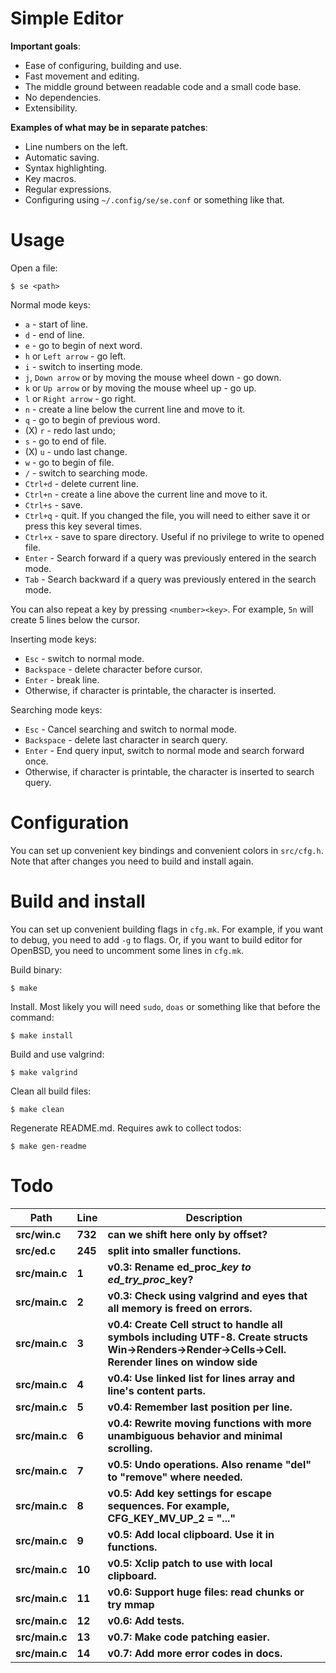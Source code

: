 # Simple Editor

**Important goals**:

- Ease of configuring, building and use.
- Fast movement and editing.
- The middle ground between readable code and a small code base.
- No dependencies.
- Extensibility.

**Examples of what may be in separate patches**:

- Line numbers on the left.
- Automatic saving.
- Syntax highlighting.
- Key macros.
- Regular expressions.
- Configuring using `~/.config/se/se.conf` or something like that.

# Usage

Open a file:

```
$ se <path>
```

Normal mode keys:

- `a` - start of line.
- `d` - end of line.
- `e` - go to begin of next word.
- `h` or `Left arrow` - go left.
- `i` - switch to inserting mode.
- `j`, `Down arrow` or by moving the mouse wheel down - go down.
- `k` or `Up arrow` or by moving the mouse wheel up - go up.
- `l` or `Right arrow` - go right.
- `n` - create a line below the current line and move to it.
- `q` - go to begin of previous word.
- (X) `r` - redo last undo;
- `s` - go to end of file.
- (X) `u` - undo last change.
- `w` - go to begin of file.
- `/` - switch to searching mode.
- `Ctrl+d` - delete current line.
- `Ctrl+n` - create a line above the current line and move to it.
- `Ctrl+s` - save.
- `Ctrl+q` - quit. If you changed the file, you will need to either save it or press this key several times.
- `Ctrl+x` - save to spare directory. Useful if no privilege to write to opened file.
- `Enter` - Search forward if a query was previously entered in the search mode.
- `Tab` - Search backward if a query was previously entered in the search mode.

You can also repeat a key by pressing `<number><key>`. For example, `5n` will create 5 lines below the cursor.

Inserting mode keys:

- `Esc` - switch to normal mode.
- `Backspace` - delete character before cursor.
- `Enter` - break line.
- Otherwise, if character is printable, the character is inserted.

Searching mode keys:

- `Esc` - Cancel searching and switch to normal mode.
- `Backspace` - delete last character in search query.
- `Enter` - End query input, switch to normal mode and search forward once.
- Otherwise, if character is printable, the character is inserted to search query.

# Configuration

You can set up convenient key bindings and convenient colors in `src/cfg.h`. Note that after changes you need to build and install again.

# Build and install

You can set up convenient building flags in `cfg.mk`. For example, if you want to debug, you need to add `-g` to flags. Or, if you want to build editor for OpenBSD, you need to uncomment some lines in `cfg.mk`.

Build binary:

```
$ make
```

Install. Most likely you will need `sudo`, `doas` or something like that before the command:

```
$ make install
```

Build and use valgrind:

```
$ make valgrind
```

Clean all build files:

```
$ make clean
```

Regenerate README.md. Requires awk to collect todos:

```
$ make gen-readme
```

# Todo

|Path|Line|Description|
|-|-|-|
|**src/win.c**|**732**|**can we shift here only by offset?**|
|**src/ed.c**|**245**|**split into smaller functions.**|
|**src/main.c**|**1**|**v0.3: Rename ed_proc_*_key to ed_try_proc_*_key?**|
|**src/main.c**|**2**|**v0.3: Check using valgrind and eyes that all memory is freed on errors.**|
|**src/main.c**|**3**|**v0.4: Create Cell struct to handle all symbols including UTF-8. Create structs Win->Renders->Render->Cells->Cell. Rerender lines on window side**|
|**src/main.c**|**4**|**v0.4: Use linked list for lines array and line's content parts.**|
|**src/main.c**|**5**|**v0.4: Remember last position per line.**|
|**src/main.c**|**6**|**v0.4: Rewrite moving functions with more unambiguous behavior and minimal scrolling.**|
|**src/main.c**|**7**|**v0.5: Undo operations. Also rename "del" to "remove" where needed.**|
|**src/main.c**|**8**|**v0.5: Add key settings for escape sequences. For example, CFG_KEY_MV_UP_2 = "..."**|
|**src/main.c**|**9**|**v0.5: Add local clipboard. Use it in functions.**|
|**src/main.c**|**10**|**v0.5: Xclip patch to use with local clipboard.**|
|**src/main.c**|**11**|**v0.6: Support huge files: read chunks or try mmap**|
|**src/main.c**|**12**|**v0.6: Add tests.**|
|**src/main.c**|**13**|**v0.7: Make code patching easier.**|
|**src/main.c**|**14**|**v0.7: Add more error codes in docs.**|
